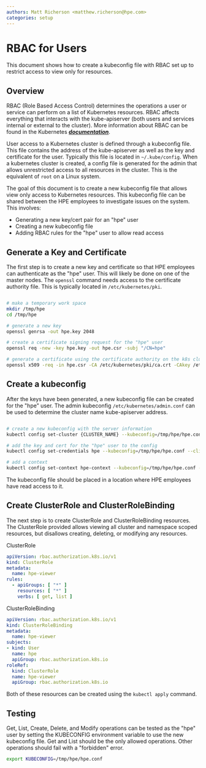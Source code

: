 ```yaml
---
authors: Matt Richerson <matthew.richerson@hpe.com>
categories: setup
---
```


# RBAC for Users

This document shows how to create a kubeconfig file with RBAC set up to restrict access to view only for resources.

## Overview

RBAC (Role Based Access Control) determines the operations a user or service can perform on a list of Kubernetes resources. RBAC affects everything that interacts with the kube-apiserver (both users and services internal or external to the cluster). More information about RBAC can be found in the Kubernetes [***documentation***](https://kubernetes.io/docs/reference/access-authn-authz/rbac/).

User access to a Kubernetes cluster is defined through a kubeconfig file. This file contains the address of the kube-apiserver as well as the key and certificate for the user. Typically this file is located in `~/.kube/config`. When a kubernetes cluster is created, a config file is generated for the admin that allows unrestricted access to all resources in the cluster. This is the equivalent of `root` on a Linux system.

The goal of this document is to create a new kubeconfig file that allows view only access to Kubernetes resources. This kubeconfig file can be shared between the HPE employees to investigate issues on the system. This involves:

- Generating a new key/cert pair for an "hpe" user
- Creating a new kubeconfig file
- Adding RBAC rules for the "hpe" user to allow read access

## Generate a Key and Certificate

The first step is to create a new key and certificate so that HPE employees can authenticate as the "hpe" user. This will likely be done on one of the master nodes. The `openssl` command needs access to the certificate authority file. This is typically located in `/etc/kubernetes/pki`.

```bash

# make a temporary work space
mkdir /tmp/hpe
cd /tmp/hpe

# generate a new key
openssl genrsa -out hpe.key 2048

# create a certificate signing request for the "hpe" user
openssl req -new -key hpe.key -out hpe.csr -subj "/CN=hpe"

# generate a certificate using the certificate authority on the k8s cluster. This certificate lasts 500 days
openssl x509 -req -in hpe.csr -CA /etc/kubernetes/pki/ca.crt -CAkey /etc/kubernetes/pki/ca.key -CAcreateserial -out hpe.crt -days 500

```

## Create a kubeconfig

After the keys have been generated, a new kubeconfig file can be created for the "hpe" user. The admin kubeconfig `/etc/kubernetes/admin.conf` can be used to determine the cluster name kube-apiserver address.

```bash

# create a new kubeconfig with the server information
kubectl config set-cluster {CLUSTER_NAME} --kubeconfig=/tmp/hpe/hpe.conf --server={SERVER_ADDRESS} --certificate-authority=/etc/kubernetes/pki/ca.crt --embed-certs=true

# add the key and cert for the "hpe" user to the config
kubectl config set-credentials hpe --kubeconfig=/tmp/hpe/hpe.conf --client-certificate=/tmp/hpe/hpe.crt --client-key=/tmp/hpe/hpe.key --embed-certs=true

# add a context
kubectl config set-context hpe-context --kubeconfig=/tmp/hpe/hpe.conf --cluster={CLUSTER_NAME} --user=hpe
```

The kubeconfig file should be placed in a location where HPE employees have read access to it.

## Create ClusterRole and ClusterRoleBinding

The next step is to create ClusterRole and ClusterRoleBinding resources. The ClusterRole provided allows viewing all cluster and namespace scoped resources, but disallows creating, deleting, or modifying any resources.

ClusterRole
```yaml
apiVersion: rbac.authorization.k8s.io/v1
kind: ClusterRole
metadata:
  name: hpe-viewer
rules:
  - apiGroups: [ "*" ]
    resources: [ "*" ]
    verbs: [ get, list ]
```

ClusterRoleBinding
```yaml
apiVersion: rbac.authorization.k8s.io/v1
kind: ClusterRoleBinding
metadata:
  name: hpe-viewer
subjects:
- kind: User
  name: hpe
  apiGroup: rbac.authorization.k8s.io
roleRef:
  kind: ClusterRole
  name: hpe-viewer
  apiGroup: rbac.authorization.k8s.io
```

Both of these resources can be created using the `kubectl apply` command.

## Testing

Get, List, Create, Delete, and Modify operations can be tested as the "hpe" user by setting the KUBECONFIG environment variable to use the new kubeconfig file. Get and List should be the only allowed operations. Other operations should fail with a "forbidden" error.

```bash
export KUBECONFIG=/tmp/hpe/hpe.conf
```
